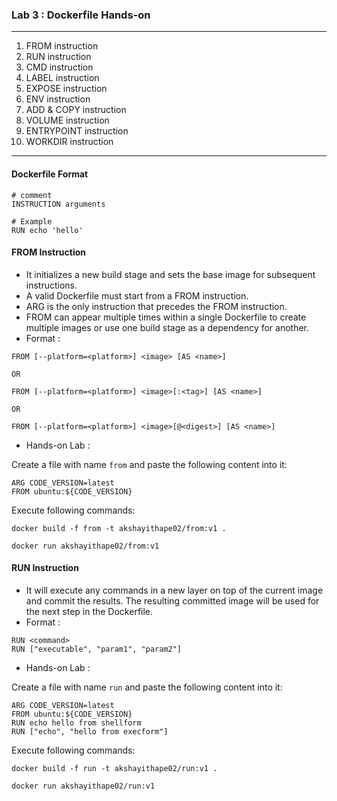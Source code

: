### Lab 3 : Dockerfile Hands-on

---

1. FROM instruction
2. RUN instruction
3. CMD instruction
4. LABEL instruction
5. EXPOSE instruction
6. ENV instruction
7. ADD & COPY instruction
8. VOLUME instruction
9. ENTRYPOINT instruction
10. WORKDIR instruction

---

#### Dockerfile Format 

```
# comment
INSTRUCTION arguments

# Example
RUN echo 'hello'
```

#### FROM Instruction

* It initializes a new build stage and sets the base image for subsequent instructions.
* A valid Dockerfile must start from a FROM instruction.
* ARG is the only instruction that precedes the FROM instruction.
* FROM can appear multiple times within a single Dockerfile to create multiple images or use one build stage as a dependency for another.
* Format :

```
FROM [--platform=<platform>] <image> [AS <name>]

OR 

FROM [--platform=<platform>] <image>[:<tag>] [AS <name>]

OR

FROM [--platform=<platform>] <image>[@<digest>] [AS <name>]
```

* Hands-on Lab :

Create a file with name `from` and paste the following content into it:

```
ARG CODE_VERSION=latest
FROM ubuntu:${CODE_VERSION}
```

Execute following commands:

```
docker build -f from -t akshayithape02/from:v1 .

docker run akshayithape02/from:v1 
```

#### RUN Instruction

* It will execute any commands in a new layer on top of the current image and commit the results. The resulting committed image will be used for the next step in the Dockerfile.
* Format :

```
RUN <command>
RUN ["executable", "param1", "param2"]
```

* Hands-on Lab :

Create a file with name `run` and paste the following content into it:

```
ARG CODE_VERSION=latest
FROM ubuntu:${CODE_VERSION}
RUN echo hello from shellform
RUN ["echo", "hello from execform"]
```

Execute following commands:

```
docker build -f run -t akshayithape02/run:v1 .

docker run akshayithape02/run:v1 
```